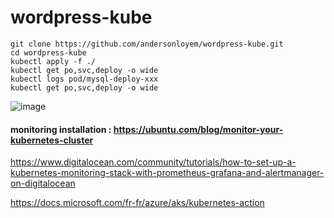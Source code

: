 # wordpress-kube

```
git clone https://github.com/andersonloyem/wordpress-kube.git
cd wordpress-kube
kubectl apply -f ./
kubectl get po,svc,deploy -o wide
kubectl logs pod/mysql-deploy-xxx
kubectl get po,svc,deploy -o wide
```

![image](https://user-images.githubusercontent.com/30845852/119739078-faa35980-be81-11eb-954b-92de02fb82a6.png)

#### monitoring installation : https://ubuntu.com/blog/monitor-your-kubernetes-cluster

https://www.digitalocean.com/community/tutorials/how-to-set-up-a-kubernetes-monitoring-stack-with-prometheus-grafana-and-alertmanager-on-digitalocean

https://docs.microsoft.com/fr-fr/azure/aks/kubernetes-action
